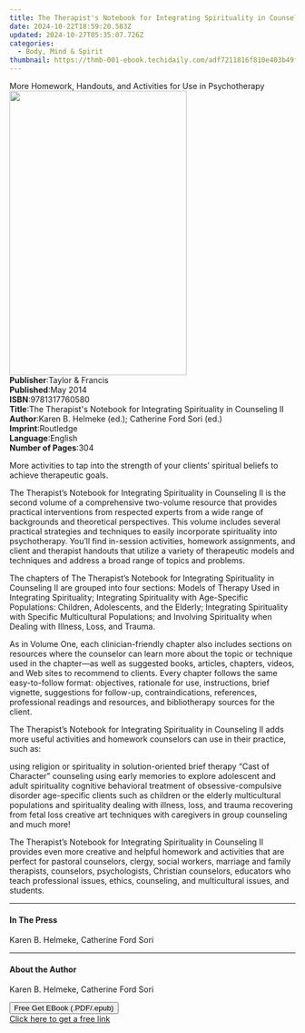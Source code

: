 ```yaml
---
title: The Therapist's Notebook for Integrating Spirituality in Counseling II | Free Book
date: 2024-10-22T18:59:20.583Z
updated: 2024-10-27T05:35:07.726Z
categories:
  - Body, Mind & Spirit
thumbnail: https://thmb-001-ebook.techidaily.com/adf7211816f810e403b49f37e201551b9c525193716803df3daf062668f8e353.jpg
---
```

<main id="book-container">
  <div class="flex flex-col">
    <div class="book-brief flex-1 py-6 px-4 sm:p-6 md:py-10 md:px-8">
      <!-- brief-->
      <div class="book-brief-main">
        More Homework, Handouts, and Activities for Use in Psychotherapy
      </div>
    </div>
    <div
      class="book-meta-info flex-1 grid gap-4 col-start-1 col-end-3 row-start-1 sm:mb-6 sm:grid-cols-4 lg:gap-6 lg:col-start-2 lg:row-end-6 lg:row-span-6 lg:mb-0"
    >
      <div
        class="book-meta-info-left place-content-center mt-4 p-4 text-sm leading-6 col-start-2 col-span-2 dark:text-slate-400"
      >
        <img
          class="w-full h-500 object-cover rounded-lg sm:h-255 sm:col-span-2 lg:col-span-full"
          src="https://img-001-ebook.techidaily.com/15db23367f0c48952fa375f05ea611b0b06e58f19805d198ba196ae337bb1767.jpg"
          alt=""
          width="312"
          height="500"
        />
      </div>
      <div
        class="book-meta-info-right mt-2 col-start-1 row-start-2 col-span-3 self-center"
      >
        <!-- meta data  -->
        <div class="flex flex-col px-4 md:px-8">
          <div class="flex-1">
            <strong>Publisher</strong>:<span class="px-2"
              >Taylor &amp; Francis</span
            >
          </div>
          <div class="flex-1">
            <strong>Published</strong>:<span class="px-2">May 2014</span>
          </div>
          <div class="flex-1">
            <strong>ISBN</strong>:<span class="px-2">9781317760580</span>
          </div>
          <div class="flex-1">
            <strong>Title</strong>:<span class="px-2"
              >The Therapist&#39;s Notebook for Integrating Spirituality in
              Counseling II</span
            >
          </div>
          <div class="flex-1">
            <strong>Author</strong>:<span class="px-2"
              >Karen B. Helmeke (ed.); Catherine Ford Sori (ed.)</span
            >
          </div>
          <div class="flex-1">
            <strong>Imprint</strong>:<span class="px-2">Routledge</span>
          </div>
          <div class="flex-1">
            <strong>Language</strong>:<span class="px-2">English</span>
          </div>
          <div class="flex-1">
            <strong>Number of Pages</strong>:<span class="px-2">304</span>
          </div>
        </div>
      </div>
    </div>
    <div class="book-description flex-1 py-6 px-4 sm:p-6 md:py-10 md:px-8">
      <div class="book-description-main">
        <div accordion-content="" id="description">
          <p>
            More activities to tap into the strength of your clients’ spiritual
            beliefs to achieve therapeutic goals.
          </p>
          <p>
            The Therapist’s Notebook for Integrating Spirituality in Counseling
            II is the second volume of a comprehensive two-volume resource that
            provides practical interventions from respected experts from a wide
            range of backgrounds and theoretical perspectives. This volume
            includes several practical strategies and techniques to easily
            incorporate spirituality into psychotherapy. You’ll find in-session
            activities, homework assignments, and client and therapist handouts
            that utilize a variety of therapeutic models and techniques and
            address a broad range of topics and problems.
          </p>
          <p>
            The chapters of The Therapist’s Notebook for Integrating
            Spirituality in Counseling II are grouped into four sections: Models
            of Therapy Used in Integrating Spirituality; Integrating
            Spirituality with Age-Specific Populations: Children, Adolescents,
            and the Elderly; Integrating Spirituality with Specific
            Multicultural Populations; and Involving Spirituality when Dealing
            with Illness, Loss, and Trauma.
          </p>
          <p>
            As in Volume One, each clinician-friendly chapter also includes
            sections on resources where the counselor can learn more about the
            topic or technique used in the chapter—as well as suggested books,
            articles, chapters, videos, and Web sites to recommend to clients.
            Every chapter follows the same easy-to-follow format: objectives,
            rationale for use, instructions, brief vignette, suggestions for
            follow-up, contraindications, references, professional readings and
            resources, and bibliotherapy sources for the client.
          </p>
          <p>
            The Therapist’s Notebook for Integrating Spirituality in Counseling
            II adds more useful activities and homework counselors can use in
            their practice, such as:
          </p>
          using religion or spirituality in solution-oriented brief therapy
          “Cast of Character” counseling using early memories to explore
          adolescent and adult spirituality cognitive behavioral treatment of
          obsessive-compulsive disorder age-specific clients such as children or
          the elderly multicultural populations and spirituality dealing with
          illness, loss, and trauma recovering from fetal loss creative art
          techniques with caregivers in group counseling and much more!
          <p>
            The Therapist’s Notebook for Integrating Spirituality in Counseling
            II provides even more creative and helpful homework and activities
            that are perfect for pastoral counselors, clergy, social workers,
            marriage and family therapists, counselors, psychologists, Christian
            counselors, educators who teach professional issues, ethics,
            counseling, and multicultural issues, and students.
          </p>
        </div>
        <div class="accordion-fader"></div>
      </div>
    </div>
    <div class="book-excerpts flex-1 py-6 px-4 sm:p-6 md:py-10 md:px-8">
      <!-- excerpts-->
      <div class="book-excerpts-main">
        <hr />
        <h4 class="placeholder placeholder-heading">
          <span>In The Press</span>
        </h4>
        <p>Karen B. Helmeke, Catherine Ford Sori</p>
      </div>
    </div>
    <div class="book-about-author flex-1 py-6 px-4 sm:p-6 md:py-10 md:px-8">
      <!-- about author-->
      <div class="book-main-author-main">
        <hr />
        <h4 class="placeholder placeholder-heading">
          <span>About the Author</span>
        </h4>
        <p>Karen B. Helmeke, Catherine Ford Sori</p>
      </div>
    </div>
    <div class="book-free-get flex-1 py-6 px-4 sm:p-6 md:py-10 md:px-8">
      <button
        id="btn-free-get"
        class="bg-blue-500 hover:bg-blue-700 text-white font-bold py-2 px-4 rounded"
      >
        Free Get EBook (.PDF/.epub)
      </button>
      <div id="countdown-display" class="px-2 text-lg mt-2"></div>
      <a
        id="free-link"
        class="hidden bg-blue-500 hover:bg-blue-700 text-white font-bold py-2 px-4 rounded"
        href="https://www.ebooks.com/en-us/book/1689042/the-therapist-s-notebook-for-integrating-spirituality-in-counseling-ii/karen-b-helmeke/"
        target="_blank"
        >Click here to get a free link</a
      >
    </div>
    <script>
      let countdownTime = 0;
      let countdownInterval = null;
      document
        .getElementById('btn-free-get')
        .addEventListener('click', startCountdown);
      function startCountdown() {
        countdownTime = new Date().getTime() + 60000 * 3;
        countdownInterval = setInterval(updateCountdown, 1000);
        document.getElementById('btn-free-get').disabled = true;
        document
          .getElementById('btn-free-get')
          .classList.add('bg-gray-500', 'cursor-not-allowed');
      }
      function updateCountdown() {
        let currentTime = new Date().getTime();
        let timeLeft = countdownTime - currentTime;
        let secondsLeft = Math.floor(timeLeft / 1000);
        document.getElementById('countdown-display').innerHTML =
          `Remaining time: ${secondsLeft} seconds.`;
        if (secondsLeft <= 0) {
          clearInterval(countdownInterval);
          document.getElementById('btn-free-get').classList.add('hidden');
          document.getElementById('free-link').classList.remove('hidden');
          document.getElementById('countdown-display').innerHTML = '';
        }
      }
    </script>
  </div>
</main>

<ins class="adsbygoogle"
      style="display:block"
      data-ad-client="ca-pub-7571918770474297"
      data-ad-slot="8358498916"
      data-ad-format="auto"
      data-full-width-responsive="true"></ins>
    